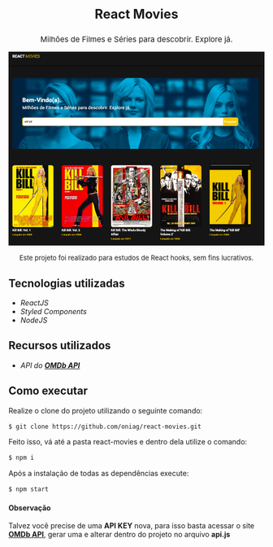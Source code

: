 <p style="font-size: 25px;" align="center"><b>React Movies</b></p>
<p style="font-size: 15px;" align="center">Milhões de Filmes e Séries para descobrir. Explore já.</p>

<img src="https://github.com/oniag/react-movies/blob/master/github-img/bg-readme.png?raw=true" alt="img readme" />

<p align="center" style="font-size: 13px;" >Este projeto foi realizado para estudos de React hooks, sem fins lucrativos.</p>

## Tecnologias utilizadas
- <em>ReactJS</em>
- <em>Styled Components</em>
- <em>NodeJS</em>

## Recursos utilizados
- <em>API do **[OMDb API](https://www.omdbapi.com/)**</em>

## Como executar

Realize o clone do projeto utilizando o seguinte comando:
```sh
$ git clone https://github.com/oniag/react-movies.git
```

Feito isso, vá até a pasta react-movies e dentro dela utilize o comando:
```sh
$ npm i
```

Após a instalação de todas as dependências execute:
```sh
$ npm start
```

#### Observação
Talvez você precise de uma **API KEY** nova, para isso basta acessar o site **[OMDb API](https://www.omdbapi.com/)**, gerar uma e alterar dentro do projeto no arquivo **api.js**

